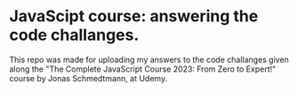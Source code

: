 # JavaScipt course: answering the code challanges.

This repo was made for uploading my answers to the code challanges given along the "The Complete JavaScript Course 2023: From Zero to Expert!" course by Jonas Schmedtmann, at Udemy.
